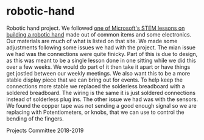 # robotic-hand
Robotic hand project. We followed [one of Microsoft's STEM lessons on building a robotic hand](https://www.microsoft.com/en-us/education/education-workshop/robotic-hand.aspx) made out of common items and some electronics. Our materials are much of what is listed on that site. We made some adjustments following some issues we had with the project. The mian issue we had was the connections were quite finicky. Part of this is due to design, as this was meant to be a single lesson done in one sitting while we did this over a few weeks. We would do part of it then take it apart or have things get jostled between our weekly meetings. We also want this to be a more stable display piece that we can bring out for events. To help keep the connections more stable we replaced the solderless breadboard with a soldered breadboard. The wiring is the same it is just soldered connections instead of solderless plug ins. The other issue we had was with the sensors. We found the copper tape was not sending a good enough signal so we are replacing with Potentiometers, or knobs, that we can use to control the bending of the fingers.

Projects Committee 2018-2019
